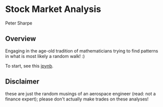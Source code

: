 # Stock Market Analysis
Peter Sharpe

## Overview

Engaging in the age-old tradition of mathematicians trying to find patterns in what is most likely a random walk! :)

To start, see this [ipynb](analysis_fourier/analysis_fourier.ipynb).

## Disclaimer 
these are just the random musings of an aerospace engineer (read: not a finance expert); please don't actually make trades on these analyses!